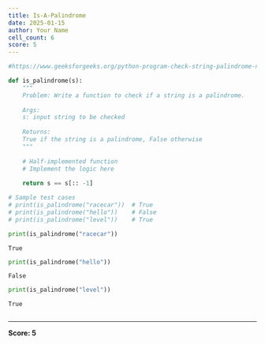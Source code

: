 ```yaml
---
title: Is-A-Palindrome
date: 2025-01-15
author: Your Name
cell_count: 6
score: 5
---
```


```python
#https://www.geeksforgeeks.org/python-program-check-string-palindrome-not/
```


```python
def is_palindrome(s):
    """
    Problem: Write a function to check if a string is a palindrome.
    
    Args:
    s: input string to be checked
    
    Returns:
    True if the string is a palindrome, False otherwise
    """
    
    # Half-implemented function
    # Implement the logic here
    
    return s == s[:: -1]

# Sample test cases
# print(is_palindrome("racecar"))  # True
# print(is_palindrome("hello"))    # False
# print(is_palindrome("level"))    # True
```


```python
print(is_palindrome("racecar"))
```

    True



```python
print(is_palindrome("hello"))
```

    False



```python
print(is_palindrome("level"))
```

    True



```python

```


---
**Score: 5**

